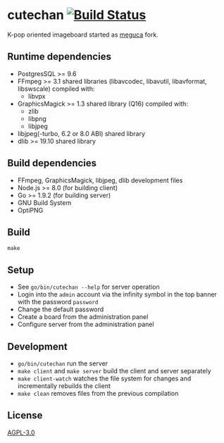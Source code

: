 # cutechan [![Build Status](https://travis-ci.org/cutechan/cutechan.svg?branch=master)](https://travis-ci.org/cutechan/cutechan)

K-pop oriented imageboard started as [meguca](https://github.com/bakape/meguca) fork.

## Runtime dependencies

* PostgresSQL >= 9.6
* FFmpeg >= 3.1 shared libraries (libavcodec, libavutil, libavformat, libswscale) compiled with:
    * libvpx
* GraphicsMagick >= 1.3 shared library (Q16) compiled with:
    * zlib
    * libpng
    * libjpeg
* libjpeg(-turbo, 6.2 or 8.0 ABI) shared library
* dlib >= 19.10 shared library

## Build dependencies

* FFmpeg, GraphicsMagick, libjpeg, dlib development files
* Node.js >= 8.0 (for building client)
* Go >= 1.9.2 (for building server)
* GNU Build System
* OptiPNG

## Build

`make`

## Setup

* See `go/bin/cutechan --help` for server operation
* Login into the `admin` account via the infinity symbol in the top banner with
  the password `password`
* Change the default password
* Create a board from the administration panel
* Configure server from the administration panel

## Development

* `go/bin/cutechan` run the server
* `make client` and `make server` build the client and server separately
* `make client-watch` watches the file system for changes and incrementally
  rebuilds the client
* `make clean` removes files from the previous compilation

## License

[AGPL-3.0](LICENSE)
